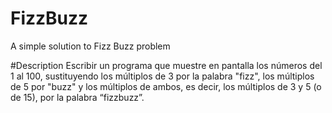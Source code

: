# FizzBuzz
A simple solution to Fizz Buzz problem

#Description
Escribir un programa que muestre en pantalla los números del 1 al 100, 
sustituyendo los múltiplos de 3 por la palabra "fizz", los múltiplos de 
5 por "buzz" y los múltiplos de ambos, es decir, 
los múltiplos de 3 y 5 (o de 15), por la palabra “fizzbuzz”.

